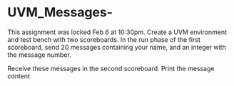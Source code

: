 # UVM_Messages-
This assignment was locked Feb 6 at 10:30pm.
Create a UVM environment and test bench with two scoreboards. In the run phase of the first scoreboard, send 20 messages containing your name, and an integer with the message number.

Receive these messages in the second scoreboard. Print the message content
